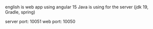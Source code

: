 english is web app using angular 15
Java is using for the server (jdk 19, Gradle, spring)

server port: 10051
web port: 10050
